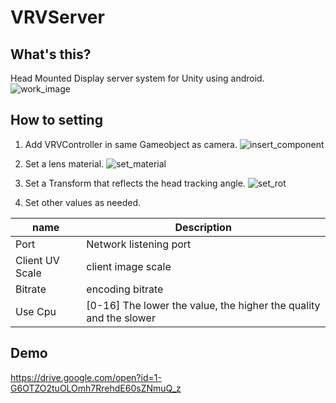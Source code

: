 # VRVServer

## What's this?
Head Mounted Display server system for Unity using android.
![work_image](http://drive.google.com/uc?export=view&id=11nvW7HNptyBd0bJbXEqdW3aFT4RygGW3)


## How to setting

1. Add VRVController in same Gameobject as camera.
![insert_component](http://drive.google.com/uc?export=view&id=1GxA0WWejB7x7Rvl4xpiy8dCTc63ily2e)

2. Set a lens material.
![set_material](http://drive.google.com/uc?export=view&id=19eMjxGDNjke9dSrZDsjL40Vj9l4Jw1eq)

3. Set a Transform that reflects the head tracking angle.
![set_rot](http://drive.google.com/uc?export=view&id=1uzq7VVe5Gk-cPYvvTskv67szkpE2DpJ0)

4. Set other values as needed.

|name|Description|
----|----
|Port|Network listening port|
|Client UV Scale|client image scale|
|Bitrate|encoding bitrate|
|Use Cpu|[0-16] The lower the value, the higher the quality and the slower|

## Demo
https://drive.google.com/open?id=1-G6OTZO2tuOLOmh7RrehdE60sZNmuQ_z

